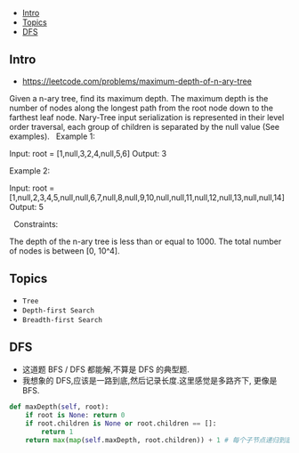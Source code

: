 - [Intro](#intro)
- [Topics](#topics)
- [DFS](#dfs)

## Intro

- https://leetcode.com/problems/maximum-depth-of-n-ary-tree

Given a n-ary tree, find its maximum depth.
The maximum depth is the number of nodes along the longest path from the root node down to the farthest leaf node.
Nary-Tree input serialization is represented in their level order traversal, each group of children is separated by the null value (See examples).
 
Example 1:


Input: root = [1,null,3,2,4,null,5,6]
Output: 3

Example 2:


Input: root = [1,null,2,3,4,5,null,null,6,7,null,8,null,9,10,null,null,11,null,12,null,13,null,null,14]
Output: 5

 
Constraints:

The depth of the n-ary tree is less than or equal to 1000.
The total number of nodes is between [0, 10^4].





## Topics

- `Tree`
- `Depth-first Search`
- `Breadth-first Search`


## DFS



- 这道题 BFS / DFS 都能解,不算是 DFS 的典型题.
- 我想象的 DFS,应该是一路到底,然后记录长度.这里感觉是多路齐下, 更像是 BFS.

```py
def maxDepth(self, root):
    if root is None: return 0
    if root.children is None or root.children == []:
        return 1
    return max(map(self.maxDepth, root.children)) + 1 # 每个子节点递归到底,不断比较出最大的一个
```
